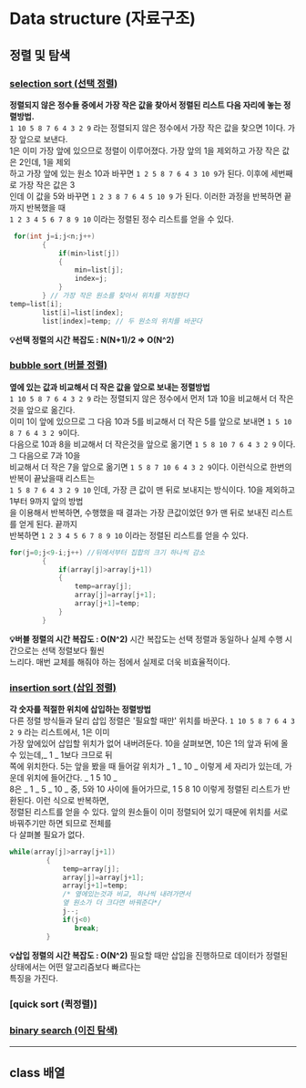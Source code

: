# Data structure (자료구조)

## 정렬 및 탐색
### [selection sort (선택 정렬)](https://github.com/euichanhwang/CS_study/blob/main/data-structure/%EC%A0%95%EB%A0%AC%20%EB%B0%8F%20%ED%83%90%EC%83%89/SelectionSort.cpp)  
**정렬되지 않은 정수들 중에서 가장 작은 값을 찾아서 정렬된 리스트 다음 자리에 놓는 정렬방법.**  
`1 10 5 8 7 6 4 3 2 9` 라는 정렬되지 않은 정수에서 가장 작은 값을 찾으면 1이다. 가장 앞으로 보낸다.  
1은 이미 가장 앞에 있으므로 정렬이 이루어졌다. 가장 앞의 1을 제외하고 가장 작은 값은 2인데, 1을 제외  
하고 가장 앞에 있는 원소 10과 바꾸면 `1 2 5 8 7 6 4 3 10 9`가 된다. 이후에 세번째로 가장 작은 값은 3  
인데 이 값을 5와 바꾸면 `1 2 3 8 7 6 4 5 10 9` 가 된다. 이러한 과정을 반복하면 끝까지 반복했을 때  
`1 2 3 4 5 6 7 8 9 10` 이라는 정렬된 정수 리스트를 얻을 수 있다.  
```c++
 for(int j=i;j<n;j++)
        {
            if(min>list[j])
            {
                min=list[j];
                index=j;
            }
        } // 가장 작은 원소를 찾아서 위치를 저장한다
temp=list[i];
        list[i]=list[index];
        list[index]=temp; // 두 원소의 위치를 바꾼다
```    
**💡선택 정렬의 시간 복잡도 : N(N+1)/2 => O(N^2)**   
### [bubble sort (버블 정렬)](https://github.com/euichanhwang/CS_study/blob/main/data-structure/%EC%A0%95%EB%A0%AC%20%EB%B0%8F%20%ED%83%90%EC%83%89/BubbleSort.cpp)
**옆에 있는 값과 비교해서 더 작은 값을 앞으로 보내는 정렬방법**  
`1 10 5 8 7 6 4 3 2 9` 라는 정렬되지 않은 정수에서 먼저 1과 10을 비교해서 더 작은 것을 앞으로 옮긴다.  
이미 1이 앞에 있으므로 그 다음 10과 5를 비교해서 더 작은 5를 앞으로 보내면 `1 5 10 8 7 6 4 3 2 9`이다.  
다음으로 10과 8을 비교해서 더 작은것을 앞으로 옮기면 `1 5 8 10 7 6 4 3 2 9` 이다. 그 다음으로 7과 10을  
비교해서 더 작은 7을 앞으로 옮기면 `1 5 8 7 10 6 4 3 2 9`이다. 이런식으로 한번의 반복이 끝났을때 리스트는  
`1 5 8 7 6 4 3 2 9 10` 인데, 가장 큰 값이 맨 뒤로 보내지는 방식이다. 10을 제외하고 1부터 9까지 앞의 방법  
을 이용해서 반복하면, 수행했을 때 결과는 가장 큰값이었던 9가 맨 뒤로 보내진 리스트를 얻게 된다. 끝까지   
반복하면  `1 2 3 4 5 6 7 8 9 10` 이라는 정렬된 리스트를 얻을 수 있다.  
```c++
for(j=0;j<9-i;j++) //뒤에서부터 집합의 크기 하나씩 감소
        {
            if(array[j]>array[j+1])
            {
                temp=array[j];
                array[j]=array[j+1];
                array[j+1]=temp;
            }
        }
```  
**💡버블 정렬의 시간 복잡도 : O(N^2)** 시간 복잡도는 선택 정렬과 동일하나 실제 수행 시간으로는 선택 정렬보다 훨씬  
느리다. 매번 교체를 해줘야 하는 점에서 실제로 더욱 비효율적이다.
### [insertion sort (삽입 정렬)](https://github.com/euichanhwang/CS_study/blob/main/data-structure/%EC%A0%95%EB%A0%AC%20%EB%B0%8F%20%ED%83%90%EC%83%89/InsertionSort.cpp)  
**각 숫자를 적절한 위치에 삽입하는 정렬방법**  
다른 정렬 방식들과 달리 삽입 정렬은 '필요할 때만' 위치를 바꾼다. `1 10 5 8 7 6 4 3 2 9` 라는 리스트에서, 1은 이미  
가장 앞에있어 삽입할 위치가 없어 내버려둔다. 10을 살펴보면, 10은 1의 앞과 뒤에 올 수 있는데,_ 1 _ 1보다 크므로 뒤  
쪽에 위치한다. 5는 앞을 봤을 때 들어갈 위치가 _ 1 _ 10 _ 이렇게 세 자리가 있는데, 가운데 위치에 들어간다. _ 1 5 10 _  
8은 _ 1 _ 5 _ 10 _ 중, 5와 10 사이에 들어가므로, 1 5 8 10 이렇게 정렬된 리스트가 반환된다. 이런 식으로 반복하면,  
정렬된 리스트를 얻을 수 있다. 앞의 원소들이 이미 정렬되어 있기 때문에 위치를 서로 바꿔주기만 하면 되므로 전체를  
다 살펴볼 필요가 없다. 
```c++
while(array[j]>array[j+1])
         {
             temp=array[j];
             array[j]=array[j+1];
             array[j+1]=temp;
             /* 옆에있는것과 비교, 하나씩 내려가면서 
             옆 원소가 더 크다면 바꿔준다*/
             j--; 
             if(j<0)
                break; 
         }
```  
**💡삽입 정렬의 시간 복잡도 : O(N^2)** 필요할 때만 삽입을 진행하므로 데이터가 정렬된 상태에서는 어떤 알고리즘보다 빠르다는  
특징을 가진다.  
### [quick sort (퀵정렬)]
### [binary search (이진 탐색)](https://github.com/euichanhwang/CS_study/blob/main/data-structure/%EC%A0%95%EB%A0%AC%20%EB%B0%8F%20%ED%83%90%EC%83%89/BinarySearch.cpp)

---

## class 배열
